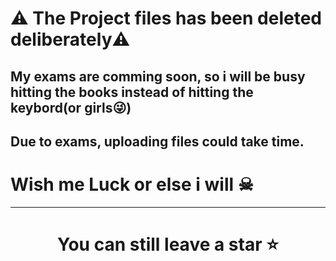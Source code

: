 # ⚠️ The Project files has been deleted deliberately⚠️

## My exams are comming soon, so i will be busy hitting the books instead of hitting the keybord(or girls😜) 

## Due to exams, uploading files could take time. 

# Wish me Luck or else i will ☠

<hr />

# <div align="center">You can still leave a star ⭐️</div>

